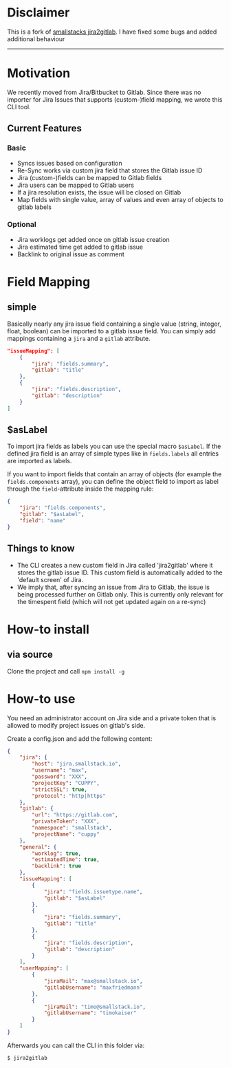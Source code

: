 # Disclaimer

This is a fork of [smallstacks jira2gitlab](https://gitlab.com/smallstack/jira2gitlab). I have fixed some bugs and added 
additional behaviour

---

# Motivation

We recently moved from Jira/Bitbucket to Gitlab. Since there was no importer for Jira Issues that supports (custom-)field 
mapping, we wrote this CLI tool.

## Current Features

### Basic

- Syncs issues based on configuration
- Re-Sync works via custom jira field that stores the Gitlab issue ID
- Jira (custom-)fields can be mapped to Gitlab fields
- Jira users can be mapped to Gitlab users
- If a jira resolution exists, the issue will be closed on Gitlab
- Map fields with single value, array of values and even array of objects to gitlab labels

### Optional

- Jira worklogs get added once on gitlab issue creation
- Jira estimated time get added to gitlab issue
- Backlink to original issue as comment

# Field Mapping

## simple

Basically nearly any jira issue field containing a single value (string, integer, float, boolean) can be imported to a 
gitlab issue field.
You can simply add mappings containing a `jira` and a `gitlab` attribute.

```json
"issueMapping": [
    {
        "jira": "fields.summary",
        "gitlab": "title"
    },
    {
        "jira": "fields.description",
        "gitlab": "description"
    }
]

```

## $asLabel

To import jira fields as labels you can use the special macro `$asLabel`. If the defined jira field is an array of 
simple types like in `fields.labels` all entries are imported as labels.

If you want to import fields that contain an array of objects (for example the `fields.components` array), you can define
the object field to import as label through the `field`-attribute inside the mapping rule:

```json
{
    "jira": "fields.components",
    "gitlab": "$asLabel",
    "field": "name"
}
```

## Things to know

- The CLI creates a new custom field in Jira called 'jira2gitlab' where it stores the gitlab issue ID. This custom field 
is automatically added to the 'default screen' of Jira.
- We imply that, after syncing an issue from Jira to Gitlab, the issue is being processed further on Gitlab only. 
This is currently only relevant for the timespent field (which will not get updated again on a re-sync)

# How-to install
 
## via source

Clone the project and call `npm install -g`

# How-to use

You need an administrator account on Jira side and a private token that is allowed to modify project issues on gitlab's side.

Create a config.json and add the following content: 

```json
{
    "jira": {
        "host": "jira.smallstack.io",
        "username": "max",
        "password": "XXX",
        "projectKey": "CUPPY",
        "strictSSL": true,
        "protocol": "http|https"
    },
    "gitlab": {
        "url": "https://gitlab.com",
        "privateToken": "XXX",
        "namespace": "smallstack",
        "projectName": "cuppy"
    },
    "general": {
        "worklog": true,
        "estimatedTime": true,
        "backlink": true
    },
    "issueMapping": [
        {
            "jira": "fields.issuetype.name",
            "gitlab": "$asLabel"
        },
        {
            "jira": "fields.summary",
            "gitlab": "title"
        },
        {
            "jira": "fields.description",
            "gitlab": "description"
        }
    ],
    "userMapping": [
        {
            "jiraMail": "max@smallstack.io",
            "gitlabUsername": "maxfriedmann"
        },
        {
            "jiraMail": "timo@smallstack.io",
            "gitlabUsername": "timokaiser"
        }
    ]
}
```

Afterwards you can call the CLI in this folder via:

```bash
$ jira2gitlab
```
